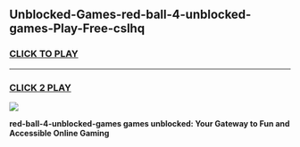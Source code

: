
## Unblocked-Games-red-ball-4-unblocked-games-Play-Free-cslhq
<h3>
<a href="https://premium76.site?title=red-ball-4-unblocked-games&ref=22A">CLICK TO PLAY</a></h3>
<hr>

<h3>
<a href="https://premium76.site?title=red-ball-4-unblocked-games&ref=22A">CLICK 2 PLAY</a>
  
</h3>

<a href="https://premium76.site?title=red-ball-4-unblocked-games&ref=22A"><img src="https://clearcache.store/games.png"></a>


**red-ball-4-unblocked-games games unblocked: Your Gateway to Fun and Accessible Online Gaming**
